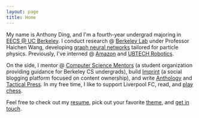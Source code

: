 ```yaml
---
layout: page
title: Home
---
```


My name is Anthony Ding, and I'm a fourth-year undergrad majoring in [EECS @ UC Berkeley](https://eecs.berkeley.edu). I conduct research @ [Berkeley Lab](https://lbl.gov) under Professor Haichen Wang, developing [graph neural networks](https://github.com/xju/root_gnn) tailored for particle physics. Previously, I've interned @ [Amazon](https://amazon.com) and [UBTECH Robotics](https://ubtrobot.com/).

On the side, I mentor @ [Computer Science Mentors](https://csm.berkeley.edu) (a student organization providing guidance for Berkeley CS undergrads), build [Imprint](https://imprint.to) (a social blogging platform focused on content ownership), and write [Anthology](https://anthony.imprint.to) and [Tactical Press](blog). In my free time, I like to support Liverpool FC, read, and [play chess](https://chess.com/member/ynotding).

Feel free to check out my [resume]({{site.baseurl}}/assets/Anthony_Ding.pdf), pick out your favorite [theme](themes), and [get in touch](contact).